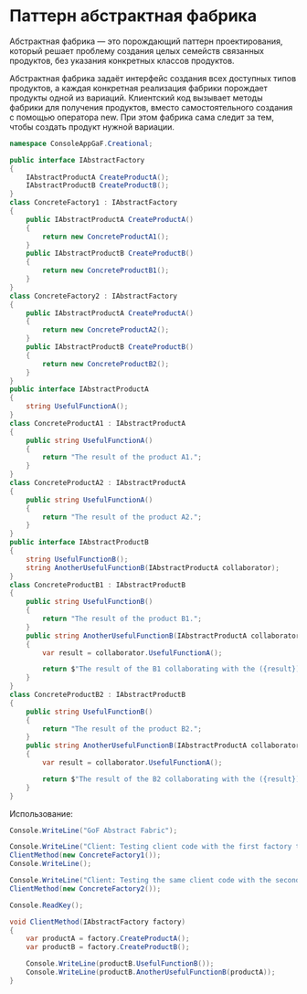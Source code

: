 # Паттерн абстрактная фабрика

Абстрактная фабрика — это порождающий паттерн проектирования, который решает проблему создания целых семейств связанных продуктов, без указания конкретных классов продуктов.

Абстрактная фабрика задаёт интерфейс создания всех доступных типов продуктов, а каждая конкретная реализация фабрики порождает продукты одной из вариаций. Клиентский код вызывает методы фабрики для получения продуктов, вместо самостоятельного создания с помощью оператора new. При этом фабрика сама следит за тем, чтобы создать продукт нужной вариации.

```csharp
namespace ConsoleAppGaF.Creational;

public interface IAbstractFactory
{
    IAbstractProductA CreateProductA();
    IAbstractProductB CreateProductB();
}
class ConcreteFactory1 : IAbstractFactory
{
    public IAbstractProductA CreateProductA()
    {
        return new ConcreteProductA1();
    }
    public IAbstractProductB CreateProductB()
    {
        return new ConcreteProductB1();
    }
}
class ConcreteFactory2 : IAbstractFactory
{
    public IAbstractProductA CreateProductA()
    {
        return new ConcreteProductA2();
    }
    public IAbstractProductB CreateProductB()
    {
        return new ConcreteProductB2();
    }
}
public interface IAbstractProductA
{
    string UsefulFunctionA();
}
class ConcreteProductA1 : IAbstractProductA
{
    public string UsefulFunctionA()
    {
        return "The result of the product A1.";
    }
}
class ConcreteProductA2 : IAbstractProductA
{
    public string UsefulFunctionA()
    {
        return "The result of the product A2.";
    }
}
public interface IAbstractProductB
{
    string UsefulFunctionB();
    string AnotherUsefulFunctionB(IAbstractProductA collaborator);
}
class ConcreteProductB1 : IAbstractProductB
{
    public string UsefulFunctionB()
    {
        return "The result of the product B1.";
    }
    public string AnotherUsefulFunctionB(IAbstractProductA collaborator)
    {
        var result = collaborator.UsefulFunctionA();

        return $"The result of the B1 collaborating with the ({result})";
    }
}
class ConcreteProductB2 : IAbstractProductB
{
    public string UsefulFunctionB()
    {
        return "The result of the product B2.";
    }
    public string AnotherUsefulFunctionB(IAbstractProductA collaborator)
    {
        var result = collaborator.UsefulFunctionA();

        return $"The result of the B2 collaborating with the ({result})";
    }
}
```
Использование:
```csharp
Console.WriteLine("GoF Abstract Fabric");

Console.WriteLine("Client: Testing client code with the first factory type...");
ClientMethod(new ConcreteFactory1());
Console.WriteLine();

Console.WriteLine("Client: Testing the same client code with the second factory type...");
ClientMethod(new ConcreteFactory2());

Console.ReadKey();

void ClientMethod(IAbstractFactory factory)
{
    var productA = factory.CreateProductA();
    var productB = factory.CreateProductB();

    Console.WriteLine(productB.UsefulFunctionB());
    Console.WriteLine(productB.AnotherUsefulFunctionB(productA));
}
```



